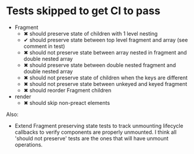 # Tests skipped to get CI to pass

- Fragment
	- ✖ should preserve state of children with 1 level nesting
	- ✔ should preserve state between top level fragment and array (see comment in test)
	- ✖ should not preserve state between array nested in fragment and double nested array
	- ✖ should preserve state between double nested fragment and double nested array
	- ✖ should not preserve state of children when the keys are different
	- ✖ should not preserve state between unkeyed and keyed fragment
	- ✖ should reorder Fragment children
- render
	- ✖ should skip non-preact elements

Also:

- Extend Fragment preserving state tests to track unmounting lifecycle callbacks to verify
  components are properly unmounted. I think all 'should not preserve' tests are the ones
  that will have unmount operations.
